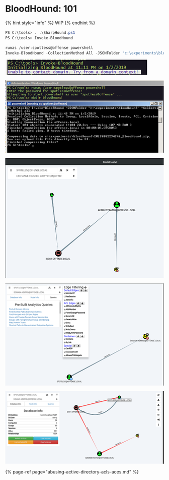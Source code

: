 # BloodHound: 101

{% hint style="info" %}
WIP
{% endhint %}

```csharp
PS C:\tools> . .\SharpHound.ps1
PS C:\tools> Invoke-BloodHound
```

```csharp
runas /user:spotless@offense powershell
Invoke-BloodHound -CollectionMethod All -JSONFolder "c:\experiments\bloodhound"
```

![](../../.gitbook/assets/screenshot-from-2019-01-02-23-16-33.png)

![](../../.gitbook/assets/screenshot-from-2019-01-02-23-51-08.png)

![](../../.gitbook/assets/screenshot-from-2019-01-02-23-47-56.png)

![](../../.gitbook/assets/screenshot-from-2019-01-02-23-55-41.png)

![](../../.gitbook/assets/screenshot-from-2019-01-02-23-56-35.png)



{% page-ref page="abusing-active-directory-acls-aces.md" %}

